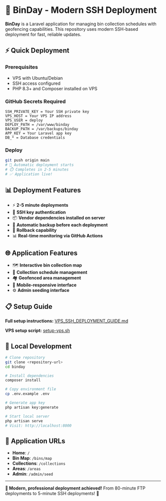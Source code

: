 # 🚀 BinDay - Modern SSH Deployment

**BinDay** is a Laravel application for managing bin collection schedules with geofencing capabilities. This repository uses modern SSH-based deployment for fast, reliable updates.

## ⚡ Quick Deployment

### **Prerequisites**
- VPS with Ubuntu/Debian
- SSH access configured
- PHP 8.3+ and Composer installed on VPS

### **GitHub Secrets Required**
```
SSH_PRIVATE_KEY = Your SSH private key
VPS_HOST = Your VPS IP address
VPS_USER = deploy
DEPLOY_PATH = /var/www/binday
BACKUP_PATH = /var/backups/binday
APP_KEY = Your Laravel app key
DB_* = Database credentials
```

### **Deploy**
```bash
git push origin main
# 🚀 Automatic deployment starts
# ⏱️ Completes in 2-5 minutes
# ✅ Application live!
```

## 📊 Deployment Features

- ⚡ **2-5 minute deployments**
- 🔐 **SSH key authentication**
- 📦 **Vendor dependencies installed on server**
- 💾 **Automatic backup before each deployment**
- 🔄 **Rollback capability**
- 📊 **Real-time monitoring via GitHub Actions**

## 🌐 Application Features

- 🗺️ **Interactive bin collection map**
- 📅 **Collection schedule management**
- 🏘️ **Geofenced area management**
- 📱 **Mobile-responsive interface**
- ⚙️ **Admin seeding interface**

## 📋 Setup Guide

**Full setup instructions:** [VPS_SSH_DEPLOYMENT_GUIDE.md](VPS_SSH_DEPLOYMENT_GUIDE.md)

**VPS setup script:** [setup-vps.sh](setup-vps.sh)

## 🔧 Local Development

```bash
# Clone repository
git clone <repository-url>
cd binday

# Install dependencies
composer install

# Copy environment file
cp .env.example .env

# Generate app key
php artisan key:generate

# Start local server
php artisan serve
# Visit: http://localhost:8000
```

## 🎯 Application URLs

- **Home**: `/`
- **Bin Map**: `/bins/map`
- **Collections**: `/collections`
- **Areas**: `/areas`
- **Admin**: `/admin/seed`

---

**🎉 Modern, professional deployment achieved!** From 80-minute FTP deployments to 5-minute SSH deployments! 🚀
